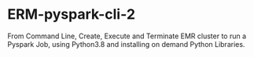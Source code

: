 # ERM-pyspark-cli-2
From Command Line,  Create, Execute and Terminate EMR cluster to run a Pyspark Job, using Python3.8 and installing on demand Python Libraries.
